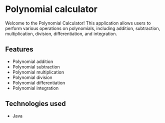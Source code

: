 
# Polynomial calculator

Welcome to the Polynomial Calculator! This application allows users to perform various operations on polynomials, including addition, subtraction, multiplication, division, differentiation, and integration.


## Features

- Polynomial addition
- Polynomial subtraction
- Polynomial multiplication
- Polynomial division
- Polynomial differentiation
- Polynomial integration


## Technologies used
- Java

